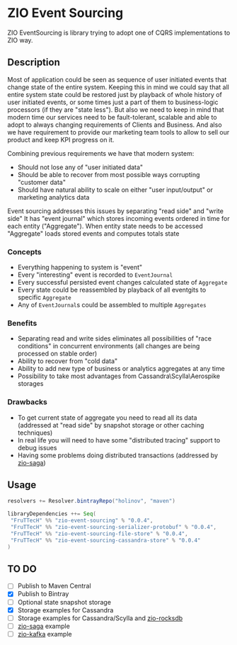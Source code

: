 # ZIO Event Sourcing
ZIO EventSourcing is library trying to adopt one of CQRS implementations to ZIO way.

## Description
Most of application could be seen as sequence of user initiated events that change state of the entire system. 
Keeping this in mind we could say that all entire system state could be restored just by playback of whole history of user initiated events, or some times just a part of them to business-logic processors (if they are "state less").
But also we need to keep in mind that modern time our services need to be fault-tolerant, scalable and able to adopt to always changing requirements of Clients and Business.
And also we have requirement to provide our marketing team tools to allow to sell our product and keep KPI progress on it.  

Combining previous requirements we have that modern system:  
- Should not lose any of "user initiated data" 
- Should be able to recover from most possible ways corrupting "customer data"
- Should have natural ability to scale on either "user input/output" or marketing analytics data

Event sourcing addresses this issues by separating "read side" and "write side"
It has "event journal" which stores incoming events ordered in time for each entity ("Aggregate"). When entity state needs to be accessed "Aggregate" loads stored events and computes totals state 
 
### Concepts
- Everything happening to system is "event"
- Every "interesting" event is recorded to `EventJournal`
- Every successful persisted event changes calculated state of `Aggregate`     
- Every state could be reassembled by playback of all eventgits to specific `Aggregate`
- Any of `EventJournal`s could be assembled to multiple `Aggregates`

### Benefits
- Separating read and write sides eliminates all possibilities of "race conditions" in concurrent environments (all changes are being processed on stable order)
- Ability to recover from "cold data"
- Ability to add new type of business or analytics aggregates at any time
- Possibility to take most advantages from Cassandra\Scylla\Aerospike storages
   
### Drawbacks
- To get current state of aggregate you need to read all its data (addressed at "read side" by  snapshot storage or other caching techniques)
- In real life you will need to have some "distributed tracing" support to debug issues
- Having some problems doing distributed transactions (addressed by [zio-saga](https://github.com/VladKopanev/zio-saga))

## Usage 
```scala
resolvers += Resolver.bintrayRepo("holinov", "maven") 
```

```sbt
libraryDependencies ++= Seq(
 "FruTTecH" %% "zio-event-sourcing" % "0.0.4",
 "FruTTecH" %% "zio-event-sourcing-serializer-protobuf" % "0.0.4",
 "FruTTecH" %% "zio-event-sourcing-file-store" % "0.0.4",
 "FruTTecH" %% "zio-event-sourcing-cassandra-store" % "0.0.4"
)
```

## TO DO
- [ ] Publish to Maven Central 
- [X] Publish to Bintray 
- [ ] Optional state snapshot storage
- [X] Storage examples for Cassandra
- [ ] Storage examples for Cassandra/Scylla and [zio-rocksdb](https://github.com/zio/zio-rocksdb)
- [ ] [zio-saga](https://github.com/VladKopanev/zio-saga) example
- [ ] [zio-kafka](https://github.com/zio/zio-kafka) example
